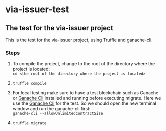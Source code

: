 # via-issuer-test

## The test for the via-issuer project

This is the test for the via-issuer project, using Truffle and ganache-cli.

### Steps

1.  To compile the project, change to the root of the directory where the project is located:\
``` cd <the root of the directory where the project is located> ```

2.  ``` truffle compile ```

3.  For local testing make sure to have a test blockchain such as Ganache or [Ganache Cli] installed and running before executing migrate.
Here we use the [Ganache Cli] for the test. So we should open the new terminal window and run the ganache-cli first:\
``` ganache-cli --allowUnlimitedContractSize ```

4.  ``` truffle migrate ```



[Ganache Cli]: https://github.com/trufflesuite/ganache-cli

